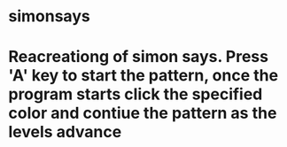 # simonsays
# Reacreationg of simon says. Press 'A' key to start the pattern, once the program starts click the specified color and contiue the pattern as the levels advance
